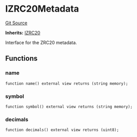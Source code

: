 # IZRC20Metadata
[Git Source](https://github.com/zeta-chain/protocol-contracts/blob/6d255086a2997fe8d79339bbb664b6c1d433f9e9/contracts/zevm/interfaces/IZRC20.sol)

**Inherits:**
[IZRC20](/contracts/zevm/interfaces/IZRC20.sol/interface.IZRC20.md)

Interface for the ZRC20 metadata.


## Functions
### name


```solidity
function name() external view returns (string memory);
```

### symbol


```solidity
function symbol() external view returns (string memory);
```

### decimals


```solidity
function decimals() external view returns (uint8);
```

